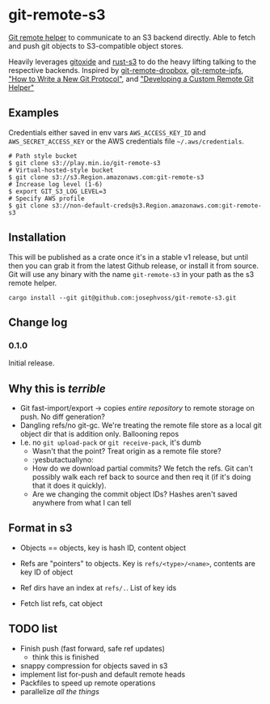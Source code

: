 # git-remote-s3

[Git remote helper](https://git-scm.com/docs/gitremote-helpers) to communicate to an S3 backend directly. Able to fetch and
push git objects to S3-compatible object stores.

Heavily leverages [gitoxide](https://github.com/Byron/gitoxide) and
[rust-s3](https://crates.io/crates/rust-s3) to do the heavy lifting talking to
the respective backends. Inspired by
[git-remote-dropbox](https://github.com/anishathalye/git-remote-dropbox),
[git-remote-ipfs](https://github.com/cryptix/git-remote-ipfs), ["How to Write a New Git Protocol"](https://rovaughn.github.io/2015-2-9.html), and ["Developing
a Custom Remote Git
Helper"](https://www.apriorit.com/dev-blog/715-virtualization-git-remote-helper)

## Examples

Credentials either saved in env vars `AWS_ACCESS_KEY_ID` and
`AWS_SECRET_ACCESS_KEY` or the AWS credentials file `~/.aws/credentials`.

```
# Path style bucket
$ git clone s3://play.min.io/git-remote-s3
# Virtual-hosted-style bucket
$ git clone s3://s3.Region.amazonaws.com:git-remote-s3
# Increase log level (1-6)
$ export GIT_S3_LOG_LEVEL=3
# Specify AWS profile
$ git clone s3://non-default-creds@s3.Region.amazonaws.com:git-remote-s3
```

## Installation

This will be published as a crate once it's in a stable v1 release, but until
then you can grab it from the latest Github release, or install it from
source. Git will use any binary with the name `git-remote-s3` in your path as
the s3 remote helper.

```
cargo install --git git@github.com:josephvoss/git-remote-s3.git
```

## Change log

### 0.1.0

Initial release.

## Why this is *terrible*

* Git fast-import/export -> copies *entire repository* to remote storage on
  push. No diff generation?
* Dangling refs/no git-gc. We're treating the remote file store as a local git
  object dir that is addition only. Ballooning repos
* I.e. no `git upload-pack` or `git receive-pack`, it's dumb
  * Wasn't that the point? Treat origin as a remote file store?
  * :yesbutactuallyno:
  * How do we download partial commits? We fetch the refs. Git can't possibly
    walk each ref back to source and then req it (if it's doing that it does it
quickly).
  * Are we changing the commit object IDs? Hashes aren't saved anywhere from
    what I can tell

## Format in s3

* Objects == objects, key is hash ID, content object
* Refs are "pointers" to objects. Key is `refs/<type>/<name>`, contents are key
  ID of object
* Ref dirs have an index at `refs/.`. List of key ids

* Fetch list refs, cat object

## TODO list

* Finish push (fast forward, safe ref updates)
  * think this is finished
* snappy compression for objects saved in s3
* implement list for-push and default remote heads
* Packfiles to speed up remote operations
* parallelize *all the things*

